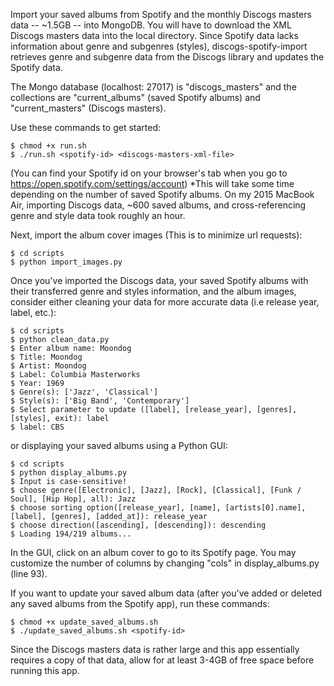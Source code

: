 Import your saved albums from Spotify and the monthly Discogs masters data -- ~1.5GB -- into MongoDB. You will have to download the XML Discogs masters data into the local directory. Since Spotify data lacks information about genre and subgenres (styles), discogs-spotify-import retrieves genre and subgenre data from the Discogs library and updates the Spotify data.

The Mongo database (localhost: 27017) is "discogs_masters" and the collections are "current_albums" (saved Spotify albums) and "current_masters" (Discogs masters). 

Use these commands to get started:

	$ chmod +x run.sh
	$ ./run.sh <spotify-id> <discogs-masters-xml-file>

(You can find your Spotify id on your browser's tab when you go to https://open.spotify.com/settings/account)
*This will take some time depending on the number of saved Spotify albums. On my 2015 MacBook Air, importing Discogs data, ~600 saved albums, and cross-referencing genre and style data took roughly an hour. 

Next, import the album cover images (This is to minimize url requests): 
	
	$ cd scripts
	$ python import_images.py

Once you've imported the Discogs data, your saved Spotify albums with their transferred genre and styles information, and the album images, consider either cleaning your data for more accurate data (i.e release year, label, etc.):
	
	$ cd scripts
	$ python clean_data.py
	$ Enter album name: Moondog
	$ Title: Moondog
	$ Artist: Moondog
	$ Label: Columbia Masterworks
	$ Year: 1969
	$ Genre(s): ['Jazz', 'Classical']
	$ Style(s): ['Big Band', 'Contemporary']
	$ Select parameter to update ([label], [release_year], [genres], [styles], exit): label
	$ label: CBS

or displaying your saved albums using a Python GUI:
	
	$ cd scripts
	$ python display_albums.py
	$ Input is case-sensitive!
	$ choose genre([Electronic], [Jazz], [Rock], [Classical], [Funk / Soul], [Hip Hop], all): Jazz
	$ choose sorting option([release_year], [name], [artists[0].name], [label], [genres], [added_at]): release_year
	$ choose direction([ascending], [descending]): descending
	$ Loading 194/219 albums...

In the GUI, click on an album cover to go to its Spotify page. You may customize the number of columns by changing "cols" in display_albums.py (line 93). 

If you want to update your saved album data (after you've added or deleted any saved albums from the Spotify app), run these commands:
	
	$ chmod +x update_saved_albums.sh
	$ ./update_saved_albums.sh <spotify-id>

Since the Discogs masters data is rather large and this app essentially requires a copy of that data, allow for at least 3-4GB of free space before running this app. 





